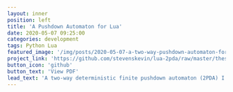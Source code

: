 ```yaml
---
layout: inner
position: left
title: 'A Pushdown Automaton for Lua'
date: 2020-05-07 09:25:00
categories: development
tags: Python Lua
featured_image: '/img/posts/2020-05-07-a-two-way-pushdown-automaton-for-the-lua-language.png'
project_link: 'https://github.com/stevenskevin/lua-2pda/raw/master/thesis.pdf'
button_icon: 'github'
button_text: 'View PDF'
lead_text: 'A two-way deterministic finite pushdown automaton (2PDA) I developed for the Lua language, as my undergraduate thesis project for Barrett, the Honors College at Arizona State University.'
---
```

